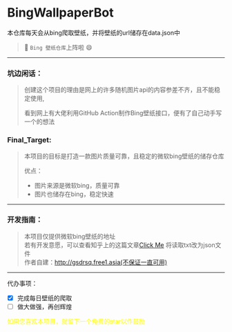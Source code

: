 # BingWallpaperBot

本仓库每天会从bing爬取壁纸，并将壁纸的url储存在data.json中<br>

> 🔨 `Bing 壁纸仓库`上阵啦 😄


----

### 坑边闲话：

> 创建这个项目的理由是网上的许多随机图片api的内容参差不齐，且不能稳定使用,
>
> 看到网上有大佬利用GitHub Action制作Bing壁纸接口，便有了自己动手写一个的想法

### Final_Target:

> 本项目的目标是打造一款图片质量可靠，且稳定的微软bing壁纸的储存仓库
>
> 优点：
>
> - 图片来源是微软bing，质量可靠
> - 图片也储存在bing，稳定快速

----
### 开发指南：
> 本项目仅提供微软bing壁纸的地址<br>
> 若有开发意愿，可以查看知乎上的这篇文章[Click Me](https://zhuanlan.zhihu.com/p/347518808)
> 将读取txt改为json文件<br>
作者自建：http://gsdrsq.free1.asia(不保证一直可用)
----

代办事项：

- [x] 完成每日壁纸的爬取
- [ ] 做大做强，再创辉煌

<font color=yellow>如果您喜欢本项目，就留下一个免费的star以作鼓励</font>
